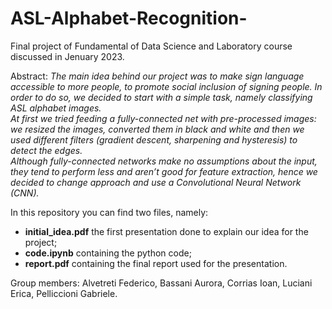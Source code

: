 # ASL-Alphabet-Recognition-

Final project of Fundamental of Data Science and Laboratory course discussed in Jenuary 2023.

Abstract: *The main idea behind our project was to make sign language accessible to more people, to promote social
inclusion of signing people. In order to do so, we decided to start with a simple task, namely classifying
ASL alphabet images.\
At first we tried feeding a fully-connected net with pre-processed images: we resized the
images, converted them in black and white and then we used different filters (gradient descent, sharpening
and hysteresis) to detect the edges.\
Although fully-connected networks make no assumptions about the input, they tend to perform
less and aren’t good for feature extraction, hence we decided to change approach and use a Convolutional
Neural Network (CNN).*



In this repository you can find two files, namely:
- **initial_idea.pdf** the first presentation done to explain our idea for the project;
- **code.ipynb** containing the python code;
- **report.pdf** containing the final report used for the presentation.

Group members: Alvetreti Federico, Bassani Aurora, Corrias Ioan, Luciani Erica, Pelliccioni Gabriele.
